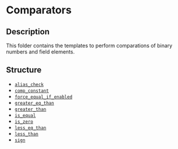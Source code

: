 # Comparators

<!-- TODO: Field elements: how do we compare? Sign? (zB: is p-1 > 1?) -->

## Description

This folder contains the templates to perform comparations of binary numbers and field elements.

## Structure

- [`alias_check`](alias_check)
- [`comp_constant`](comp_constant)
- [`force_equal_if_enabled`](force_equal_if_enabled)
- [`greater_eq_than`](greater_eq_than)
- [`greater_than`](greater_than)
- [`is_equal`](is_equal)
- [`is_zero`](is_zero)
- [`less_eq_than`](less_eq_than)
- [`less_than`](less_than)
- [`sign`](sign)